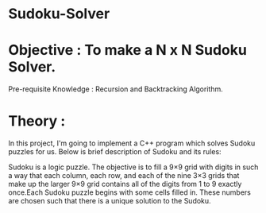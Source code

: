 # Sudoku-Solver

# Objective : To make a N x N Sudoku Solver.
Pre-requisite Knowledge : Recursion and Backtracking Algorithm.

# Theory :
In this project, I'm going to implement a C++ program which solves Sudoku puzzles for us. 
Below is brief description of Sudoku and its rules:

Sudoku is a logic puzzle. The objective is to fill a 9×9 grid with digits in such a way that each column, each row, and each of the nine
3×3 grids that make up the larger 9×9 grid contains all of the digits from 1 to 9 exactly once.Each Sudoku puzzle begins with some cells filled in. These numbers
are chosen such that there is a unique solution to the Sudoku.
